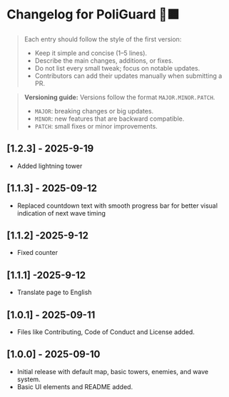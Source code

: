 # Changelog for PoliGuard 🏰🟧

> Each entry should follow the style of the first version:  
> - Keep it simple and concise (1–5 lines).  
> - Describe the main changes, additions, or fixes.  
> - Do not list every small tweak; focus on notable updates.  
> - Contributors can add their updates manually when submitting a PR.  

> **Versioning guide:** Versions follow the format `MAJOR.MINOR.PATCH`.  
> - `MAJOR`: breaking changes or big updates.  
> - `MINOR`: new features that are backward compatible.  
> - `PATCH`: small fixes or minor improvements. 

## [1.2.3] - 2025-9-19
- Added lightning tower

## [1.1.3] - 2025-09-12
- Replaced countdown text with smooth progress bar for better visual indication of next wave timing

## [1.1.2] -2025-9-12
- Fixed counter

## [1.1.1] -2025-9-12
- Translate page to English

## [1.0.1] - 2025-09-11
- Files like Contributing, Code of Conduct and License added.

## [1.0.0] - 2025-09-10
- Initial release with default map, basic towers, enemies, and wave system.
- Basic UI elements and README added.
